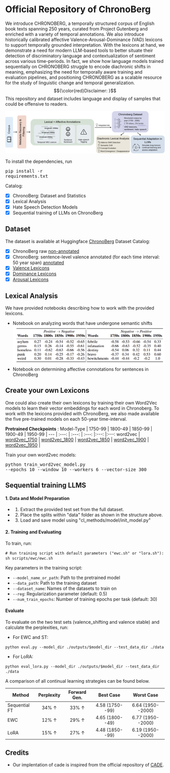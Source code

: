 # Official Repository of ChronoBerg

We introduce CHRONOBERG, a temporally structured corpus of English book texts spanning 250 years, curated from Project Gutenberg and enriched with a variety of temporal annotations. We also introduce historically calibrated affective Valence-Arousal-Dominance (VAD)  lexicons to support temporally grounded interpretation. With the lexicons at hand, we demonstrate a need for modern LLM-based tools to better situate their detection of discriminatory language and contextualization of sentiment across various time-periods. In fact, we show how language models trained sequentially on CHRONOBERG struggle to encode diachronic shifts in meaning, emphasizing the need for temporally aware training and evaluation pipelines, and positioning CHRONOBERG as a scalable resource for the study of linguistic change and temporal generalization. $${\color{red}Disclaimer: }$$ This repository and dataset includes language and display of samples that could be offensive to readers. 

![ChronoBerg](https://github.com/paulsubarna/Chronoberg/blob/main/figures/chrono_flow.png)

To install the dependencies, run <pre/>pip install -r requirements.txt</pre> 

Catalog:
- [x] ChronoBerg: Dataset and Statistics
- [x] Lexical Analysis
- [x] Hate Speech Detection Models
- [x] Sequential training of LLMs on ChronoBerg

## Dataset
The dataset is available at Huggingface [ChronoBerg](https://huggingface.co/datasets/chb19/ChronoBerg/tree/main)
Dataset Catalog:
- [x] ChronoBerg raw [non-annotated](https://huggingface.co/datasets/chb19/ChronoBerg/tree/main/dataset)
- [x] ChronoBerg: sentence-level valence annotated (for each time interval: 50 year span) [annotated](https://huggingface.co/datasets/sdp56/ChronoBerg/tree/main/dataset)
- [x] [Valence Lexicons]([https://huggingface.co/datasets/sdp56/ChronoBerg/tree/main/lexicons](https://huggingface.co/datasets/sdp56/ChronoBerg/tree/main/Valence_lexicon)) 
- [x] [Dominance Lexicons]([https://huggingface.co/datasets/sdp56/ChronoBerg/tree/main/lexicons](https://huggingface.co/datasets/sdp56/ChronoBerg/tree/main/Dominance_lexicon))
- [x] [Arousal Lexicons]([https://huggingface.co/datasets/sdp56/ChronoBerg/tree/main/lexicons](https://huggingface.co/datasets/sdp56/ChronoBerg/tree/main/Arousal_lexicon))

## Lexical Analysis
We have provided notebooks describing how to work with the provided lexicons. 
- Notebook on analyzing words that have undergone semantic shifts
![Lexical](https://github.com/paulsubarna/Chronoberg/blob/main/figures/lexical_analysis.png)
- Notebook on determining affective connotations for sentences in ChronoBerg

## Create your own Lexicons
One could also create their own lexicons by training their own Word2Vec models to learn their vector embeddings for each word in Chronoberg. 
To work with the lexicons provided with ChronoBerg, we also made available the five pre-trained models on each 50-year time-interval.

**Pretrained Checkpoints** : 
Model-Type | 1750-99 | 1800-49 | 1850-99 | 1900-49 | 1950-99 |
--- | :---: | :---: | :---: |:---: |:---:
word2vec | [word2vec_1750](https://huggingface.co/datasets/chb19/ChronoBerg/tree/main/dataset) | [word2vec_1800](https://huggingface.co/datasets/chb19/ChronoBerg/tree/main/dataset) | [word2vec_1850](https://huggingface.co/datasets/chb19/ChronoBerg/tree/main/dataset) | [word2vec_1900](https://huggingface.co/datasets/chb19/ChronoBerg/tree/main/dataset) | [word2vec_1950](https://huggingface.co/datasets/chb19/ChronoBerg/tree/main/dataset) |


Train your own word2vec models:
<pre/>python train_word2vec_model.py --epochs 10 --window 10 --workers 6 --vector-size 300
</pre>

## Sequential training LLMS

#### 1. Data and Model Preparation

-   1. Extract the provided test set from the full dataset. 

-   2. Place the splits within "data" folder as shown in the structure above. 

-   3. Load and save model using "cl_methods/model/init_model.py"

#### 2. Training and Evaluating

To train, run: 

```
# Run training script with default parameters ("ewc.sh" or "lora.sh"):
sh scripts/ewc/ewc.sh
```

Key parameters in the training script:

-   `--model_name_or_path`: Path to the pretrained model
-   `--data_path`: Path to the training dataset
-   `--dataset_name`: Names of the datasets to train on
-   `--reg`: Regularization parameter (default: 0.5)
-   `--num_train_epochs`: Number of training epochs per task (default: 30)


#### Evaluate
To evaluate on the two test sets (valence_shifting and valence stable) and calculate the perplexities, run: 

-  For EWC and ST: 
```
python eval.py --model_dir ./outputs/$model_dir --test_data_dir ./data

```

-  For LoRA: 
```
python eval_lora.py --model_dir ./outputs/$model_dir --test_data_dir ./data

```

A comparison of all continual learning strategies can be found below. 

Method | Perplexity | Forward Gen. | Best Case | Worst Case 
--- | :---: | :---: | :---: |:---:
Sequential FT | 34\% $\uparrow$ | 33\% $\uparrow$ | 4.58 (1750--99) | 6.64 (1950--2000) 
EWC           | 12\% $\uparrow$ | 29\% $\uparrow$ | 4.65 (1800--49) | 6.77 (1950--2000) 
LoRA          | 15\% $\uparrow$ | 27\% $\uparrow$ | 4.48 (1850--99) | 6.19 (1950--2000) 


## Credits 
* Our implentation of cade is inspired from the official repository of [CADE]([https://github.com/mgermain/MADE/tree/master](https://github.com/vinid/cade)). 
